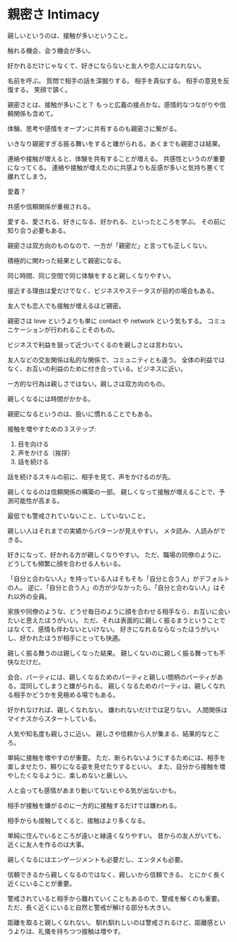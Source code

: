 # 親密さ Intimacy

親しいというのは、接触が多いということ。

触れる機会、会う機会が多い。

好かれるだけじゃなくて、好きにならないと友人や恋人にはなれない。

名前を呼ぶ。
質問で相手の話を深掘りする。
相手を真似する。
相手の意見を反復する。
笑顔で頷く。

親密さとは、接触が多いこと？
もっと広義の接点かな。感情的なつながりや信頼関係も含めて。

体験、思考や感情をオープンに共有するのも親密さに繋がる。

いきなり親密すぎる振る舞いをすると嫌がられる。あくまでも親密さは結果。

連絡や接触が増えると、体験を共有することが増える。
共感性というのが重要になってくる。
連絡や接触が増えたのに共感よりも反感が多いと気持ち悪くて離れてしまう。

愛着？

共感や信頼関係が重視される。

愛する、愛される、好きになる、好かれる、といったところを学ぶ。
その前に知り合う必要もある。

親密さは双方向のものなので、一方が「親密だ」と言っても正しくない。

積極的に関わった結果として親密になる。

同じ時間、同じ空間で同じ体験をすると親しくなりやすい。

接近する理由は愛だけでなく、ビジネスやステータスが目的の場合もある。

友人でも恋人でも接触が増えるほど親密。

親密さは love というよりも単に contact や network という気もする。
コミュニケーションが行われることそのもの。

ビジネスで利益を狙って近づいてくるのを親しさとは言わない。

友人などの交友関係は私的な関係で、コミュニティとも違う。
全体の利益ではなく、お互いの利益のために付き合っている。ビジネスに近い。

一方的な行為は親しさではない。親しさは双方向のもの。

親しくなるには時間がかかる。

親密になるというのは、扱いに慣れることでもある。

接触を増やすための３ステップ:

1. 目を向ける
2. 声をかける（挨拶）
3. 話を続ける

話を続けるスキルの前に、相手を見て、声をかけるのが先。

親しくなるのは信頼関係の構築の一部。
親しくなって接触が増えることで、予測可能性が高まる。

最低でも警戒されていないこと、していないこと。

親しい人はそれまでの実績からパターンが見えやすい。
メタ読み、人読みができる。

好きになって、好かれる方が親しくなりやすい。
ただ、職場の同僚のように、どうしても頻繁に顔を合わせる人もいる。

「自分と合わない人」を持っている人はそもそも「自分と合う人」がデフォルトの人。
逆に、「自分と合う人」の方が少なかったら、「自分と合わない人」はそれ以外の全員。

家族や同僚のような、どうせ毎日のように顔を合わせる相手なら、お互いに会いたいと思えたほうがいい。
ただ、それは表面的に親しく振るまうということではなくて、感情も伴わないといけない。
好きになれるならなったほうがいいし、好かれたほうが相手にとっても快適。

親しく振る舞うのは親しくなった結果。
親しくないのに親しく振る舞っても不快なだけだ。

会合、パーティには、親しくなるためのパーティと親しい間柄のパーティがある。混同してしまうと嫌がられる。
親しくなるためのパーティは、親しくなれる相手かどうかを見極める場でもある。

好かれなければ、親しくなれない。
嫌われないだけでは足りない。
人間関係はマイナスからスタートしている。

人気や知名度も親しさに近い。
親しさや信頼から人が集まる、結果的なところ。

単純に接触を増やすのが重要。
ただ、断られないようにするためには、相手を楽しませたり、頼りになる姿を見せたりするといい。
また、自分から接触を増やしたくなるように、楽しめないと厳しい。

人と会っても感情があまり動いてないとやる気が出ないかも。

相手が接触を嫌がるのに一方的に接触するだけでは嫌われる。

相手からも接触してくると、接触はより多くなる。

単純に住んでいるところが遠いと縁遠くなりやすい。
昔からの友人がいても、近くに友人を作るのは大事。

親しくなるにはエンゲージメントも必要だし、エンタメも必要。

信頼できるから親しくなるのではなく、親しいから信頼できる。
とにかく長く近くにいることが重要。

警戒されていると相手から離れていくこともあるので、警戒を解くのも重要。
ただ、長く近くにいると自然と警戒が解ける部分も大きい。

距離を取ると親しくなれない。
馴れ馴れしいのは警戒されるけど、距離感というよりは、礼儀を持ちつつ接触は増やす。
